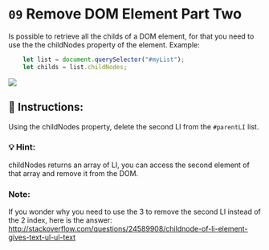 # `09` Remove DOM Element Part Two

Is possible to retrieve all the childs of a DOM element, for that you need to use the the childNodes property of the element. 
Example:
```js
    let list = document.querySelector("#myList");
    let childs = list.childNodes;   
```

![](http://i.imgur.com/LEyjPMW.png"") 

## 📝 Instructions:
Using the childNodes property, delete the second LI from the `#parentLI` list.

### 💡 Hint:
childNodes returns an array of LI, you can access the second element of that array and remove it from the DOM.

### Note:
If you wonder why you need to use the 3 to remove the second LI instead of the 2 index, here is the answer: http://stackoverflow.com/questions/24589908/childnode-of-li-element-gives-text-ul-ul-text